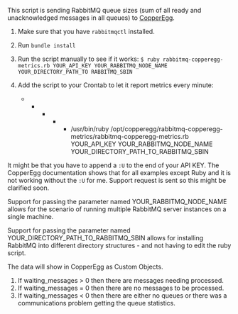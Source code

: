 This script is sending RabbitMQ queue sizes (sum of all ready and unacknowledged messages in all queues) to [CopperEgg](http://www.copperegg.com/). 

1. Make sure that you have `rabbitmqctl` installed.
2. Run `bundle install`
3. Run the script manually to see if it works: `$ ruby rabbitmq-copperegg-metrics.rb YOUR_API_KEY YOUR_RABBITMQ_NODE_NAME YOUR_DIRECTORY_PATH_TO RABBITMQ_SBIN`
4. Add the script to your Crontab to let it report metrics every minute:

     * * * * * /usr/bin/ruby /opt/copperegg/rabbitmq-copperegg-metrics/rabbitmq-copperegg-metrics.rb YOUR_API_KEY YOUR_RABBITMQ_NODE_NAME YOUR_DIRECTORY_PATH_TO_RABBITMQ_SBIN

It might be that you have to append a `:U` to the end of your API KEY. The CopperEgg documentation shows that for all examples except Ruby and it is not working without the `:U` for me. Support request is sent so this might be clarified soon.

Support for passing the parameter named YOUR_RABBITMQ_NODE_NAME allows for the scenario of running multiple RabbitMQ server instances on a single machine.

Support for passing the parameter named YOUR_DIRECTORY_PATH_TO_RABBITMQ_SBIN allows for installing RabbitMQ into different directory structures - and not having to edit the ruby script.



The data will show in CopperEgg as Custom Objects.

1. If waiting_messages > 0 then there are messages needing processed.
2. If waiting_messages = 0 then there are no messages to be processed.
3. If waiting_messages < 0 then there are either no queues or there was a communications problem getting the queue statistics.
